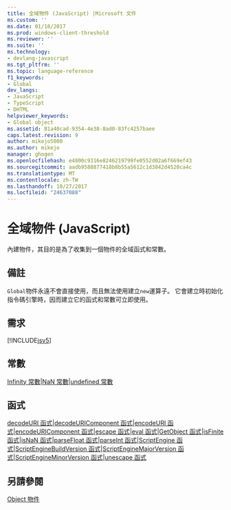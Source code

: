 ```yaml
---
title: 全域物件 (JavaScript) |Microsoft 文件
ms.custom: ''
ms.date: 01/18/2017
ms.prod: windows-client-threshold
ms.reviewer: ''
ms.suite: ''
ms.technology:
- devlang-javascript
ms.tgt_pltfrm: ''
ms.topic: language-reference
f1_keywords:
- Global
dev_langs:
- JavaScript
- TypeScript
- DHTML
helpviewer_keywords:
- Global object
ms.assetid: 81a40cad-9354-4e38-8ad0-83fc4257baee
caps.latest.revision: 9
author: mikejo5000
ms.author: mikejo
manager: ghogen
ms.openlocfilehash: e4800c9316e8246219799fe0552d02a6f669ef43
ms.sourcegitcommit: aadb9588877418b8b55a5612c1d3842d4520ca4c
ms.translationtype: MT
ms.contentlocale: zh-TW
ms.lasthandoff: 10/27/2017
ms.locfileid: "24637088"
---
```

# <a name="global-object-javascript"></a>全域物件 (JavaScript)
內建物件，其目的是為了收集到一個物件的全域函式和常數。  
  
## <a name="remarks"></a>備註  
 `Global`物件永遠不會直接使用，而且無法使用建立`new`運算子。 它會建立時初始化指令碼引擎時，因而建立它的函式和常數可立即使用。  
  
## <a name="requirements"></a>需求  
 [!INCLUDE[jsv5](../../javascript/reference/includes/jsv5-md.md)]  
  
## <a name="constants"></a>常數  
 [Infinity 常數](../../javascript/reference/infinity-constant-javascript.md)&#124;[NaN 常數](../../javascript/reference/nan-constant-javascript.md)&#124;[undefined 常數](../../javascript/reference/undefined-constant-javascript.md)  
  
## <a name="functions"></a>函式  
 [decodeURI 函式](../../javascript/reference/decodeuri-function-javascript.md)&#124;[decodeURIComponent 函式](../../javascript/reference/decodeuricomponent-function-javascript.md)&#124;[encodeURI 函式](../../javascript/reference/encodeuri-function-javascript.md)&#124;[encodeURIComponent 函式](../../javascript/reference/encodeuricomponent-function-javascript.md)&#124;[escape 函式](../../javascript/reference/escape-function-javascript.md)&#124;[eval 函式](../../javascript/reference/eval-function-javascript.md)&#124;[GetObject 函式](../../javascript/reference/getobject-function-javascript.md)&#124;[isFinite 函式](../../javascript/reference/isfinite-function-javascript.md)&#124;[isNaN 函式](../../javascript/reference/isnan-function-javascript.md)&#124;[parseFloat 函式](../../javascript/reference/parsefloat-function-javascript.md)&#124;[parseInt 函式](../../javascript/reference/parseint-function-javascript.md)&#124;[ScriptEngine 函式](../../javascript/reference/scriptengine-function-javascript.md)&#124;[ScriptEngineBuildVersion 函式](../../javascript/reference/scriptenginebuildversion-function-javascript.md)&#124;[ScriptEngineMajorVersion 函式](../../javascript/reference/scriptenginemajorversion-function-javascript.md)&#124;[ScriptEngineMinorVersion 函式](../../javascript/reference/scriptengineminorversion-function-javascript.md)&#124;[unescape 函式](../../javascript/reference/unescape-function-javascript.md)  
  
## <a name="see-also"></a>另請參閱  
 [Object 物件](../../javascript/reference/object-object-javascript.md)